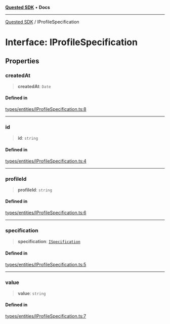 [**Quested SDK**](../README.md) • **Docs**

***

[Quested SDK](../README.md) / IProfileSpecification

# Interface: IProfileSpecification

## Properties

### createdAt

> **createdAt**: `Date`

#### Defined in

[types/entities/IProfileSpecification.ts:8](https://github.com/Quested-io/QuestedSDK/blob/49b727c26a12b14175ad778bc40a297a85537c78/src/types/entities/IProfileSpecification.ts#L8)

***

### id

> **id**: `string`

#### Defined in

[types/entities/IProfileSpecification.ts:4](https://github.com/Quested-io/QuestedSDK/blob/49b727c26a12b14175ad778bc40a297a85537c78/src/types/entities/IProfileSpecification.ts#L4)

***

### profileId

> **profileId**: `string`

#### Defined in

[types/entities/IProfileSpecification.ts:6](https://github.com/Quested-io/QuestedSDK/blob/49b727c26a12b14175ad778bc40a297a85537c78/src/types/entities/IProfileSpecification.ts#L6)

***

### specification

> **specification**: [`ISpecification`](ISpecification.md)

#### Defined in

[types/entities/IProfileSpecification.ts:5](https://github.com/Quested-io/QuestedSDK/blob/49b727c26a12b14175ad778bc40a297a85537c78/src/types/entities/IProfileSpecification.ts#L5)

***

### value

> **value**: `string`

#### Defined in

[types/entities/IProfileSpecification.ts:7](https://github.com/Quested-io/QuestedSDK/blob/49b727c26a12b14175ad778bc40a297a85537c78/src/types/entities/IProfileSpecification.ts#L7)
